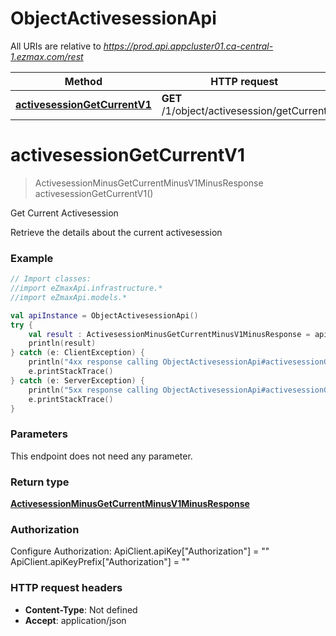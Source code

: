 # ObjectActivesessionApi

All URIs are relative to *https://prod.api.appcluster01.ca-central-1.ezmax.com/rest*

Method | HTTP request | Description
------------- | ------------- | -------------
[**activesessionGetCurrentV1**](ObjectActivesessionApi.md#activesessionGetCurrentV1) | **GET** /1/object/activesession/getCurrent | Get Current Activesession


<a name="activesessionGetCurrentV1"></a>
# **activesessionGetCurrentV1**
> ActivesessionMinusGetCurrentMinusV1MinusResponse activesessionGetCurrentV1()

Get Current Activesession

Retrieve the details about the current activesession

### Example
```kotlin
// Import classes:
//import eZmaxApi.infrastructure.*
//import eZmaxApi.models.*

val apiInstance = ObjectActivesessionApi()
try {
    val result : ActivesessionMinusGetCurrentMinusV1MinusResponse = apiInstance.activesessionGetCurrentV1()
    println(result)
} catch (e: ClientException) {
    println("4xx response calling ObjectActivesessionApi#activesessionGetCurrentV1")
    e.printStackTrace()
} catch (e: ServerException) {
    println("5xx response calling ObjectActivesessionApi#activesessionGetCurrentV1")
    e.printStackTrace()
}
```

### Parameters
This endpoint does not need any parameter.

### Return type

[**ActivesessionMinusGetCurrentMinusV1MinusResponse**](ActivesessionMinusGetCurrentMinusV1MinusResponse.md)

### Authorization


Configure Authorization:
    ApiClient.apiKey["Authorization"] = ""
    ApiClient.apiKeyPrefix["Authorization"] = ""

### HTTP request headers

 - **Content-Type**: Not defined
 - **Accept**: application/json

